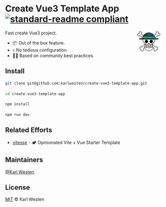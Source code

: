# Create Vue3 Template App [![standard-readme compliant](https://img.shields.io/badge/readme%20style-standard-brightgreen.svg?style=flat-square)](https://github.com/RichardLitt/standard-readme)

<img alt="Logo" align="right" src="./src/assets/logo.png" width="16%" />

Fast create Vue3 project.

* 📦 Out of the box feature.
* 💀 No tedious configuration.
* 💪🏻 Based on community best practices.

## Install

```bash
git clone git@github.com:karlwesten/create-vue3-template-app.git

cd create-vue3-template-app

npm install

npm run dev
```

## Related Efforts

* [vitesse](https://github.com/antfu/vitesse) - 🏕 Opinionated Vite + Vue Starter Template

## Maintainers

[@Karl Westen](https://github.com/karlwesten).

## License

[MIT](LICENSE) © Karl Westen

